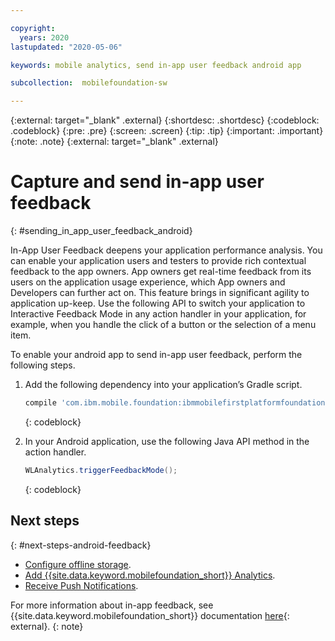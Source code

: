 ```yaml
---

copyright:
  years: 2020
lastupdated: "2020-05-06"

keywords: mobile analytics, send in-app user feedback android app

subcollection:  mobilefoundation-sw

---
```


{:external: target="_blank" .external}
{:shortdesc: .shortdesc}
{:codeblock: .codeblock}
{:pre: .pre}
{:screen: .screen}
{:tip: .tip}
{:important: .important}
{:note: .note}
{:external: target="_blank" .external}

# Capture and send in-app user feedback
{: #sending_in_app_user_feedback_android}

In-App User Feedback deepens your application performance analysis. You can enable your application users and testers to provide rich contextual feedback to the app owners. App owners get real-time feedback from its users on the application usage experience, which App owners and Developers can further act on. This feature brings in significant agility to application up-keep. Use the following API to switch your application to Interactive Feedback Mode in any action handler in your application, for example, when you handle the click of a button or the selection of a menu item.

To enable your android app to send in-app user feedback, perform the following steps.

1. Add the following dependency into your application’s Gradle script.

   ```bash
   compile 'com.ibm.mobile.foundation:ibmmobilefirstplatformfoundationanalytics:8.0.+@aar'
   ```
   {: codeblock}

2. In your Android application, use the following Java API method in the action handler.

   ```java
   WLAnalytics.triggerFeedbackMode();
   ```
   {: codeblock}

## Next steps
{: #next-steps-android-feedback}

* [Configure offline storage](/docs/mobilefoundation-sw?topic=mobilefoundation-sw-configure_offline_storage_android).
* [Add {{site.data.keyword.mobilefoundation_short}} Analytics](/docs/mobilefoundation-sw?topic=mobilefoundation-sw-instrument_your_app_android).
* [Receive Push Notifications](/docs/mobilefoundation-sw?topic=mobilefoundation-sw-receiving_push_notifications_in_android).

For more information about in-app feedback, see {{site.data.keyword.mobilefoundation_short}} documentation [here](https://mobilefirstplatform.ibmcloud.com/tutorials/en/foundation/8.0/analytics/console/userfeedback/){: external}.
{: note}
